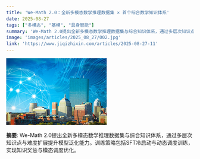 ```yaml
---
title: 'We-Math 2.0：全新多模态数学推理数据集 × 首个综合数学知识体系'
date: 2025-08-27
tags: ["多模态", "基模", "具身智能"]
summary: 'We-Math 2.0提出全新多模态数学推理数据集与综合知识体系，通过多层次知识点与难度扩展提升模型泛化能力。训练策略包括SFT冷启动与动态调度训练，实现知识奖惩与模态调度优化。'
image: 'images/articles/2025_08_27/002.jpg'
link: 'https://www.jiqizhixin.com/articles/2025-08-27-11'
---
```

![We-Math 2.0：全新多模态数学推理数据集 × 首个综合数学知识体系](images/articles/2025_08_27/002.jpg)

**摘要**: We-Math 2.0提出全新多模态数学推理数据集与综合知识体系，通过多层次知识点与难度扩展提升模型泛化能力。训练策略包括SFT冷启动与动态调度训练，实现知识奖惩与模态调度优化。

